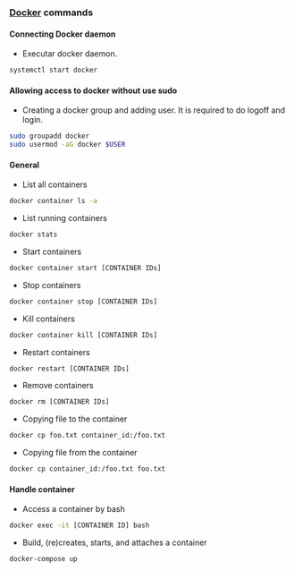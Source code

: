 ### [Docker](https://docs.docker.com/) commands

#### Connecting Docker daemon
- Executar docker daemon.
````bash
systemctl start docker
````

#### Allowing access to docker without use sudo
- Creating a docker group and adding user. It is required to do logoff and login.
````bash
sudo groupadd docker
sudo usermod -aG docker $USER
````

#### General
- List all containers
````bash
docker container ls -a
````
- List running containers
````bash
docker stats
````
- Start containers
````bash
docker container start [CONTAINER IDs]
````
- Stop containers
````bash
docker container stop [CONTAINER IDs]
````
- Kill containers
````bash
docker container kill [CONTAINER IDs]
````
- Restart containers
````bash
docker restart [CONTAINER IDs]
````
- Remove containers
````bash
docker rm [CONTAINER IDs]
````

- Copying file to the container
````bash
docker cp foo.txt container_id:/foo.txt
````

- Copying file from the container
````bash
docker cp container_id:/foo.txt foo.txt
````

#### Handle container
- Access a container by bash
````bash
docker exec -it [CONTAINER ID] bash
````
- Build, (re)creates, starts, and attaches a container
````bash
docker-compose up
````
